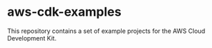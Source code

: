 # aws-cdk-examples

This repository contains a set of example projects for the AWS Cloud Development Kit.


